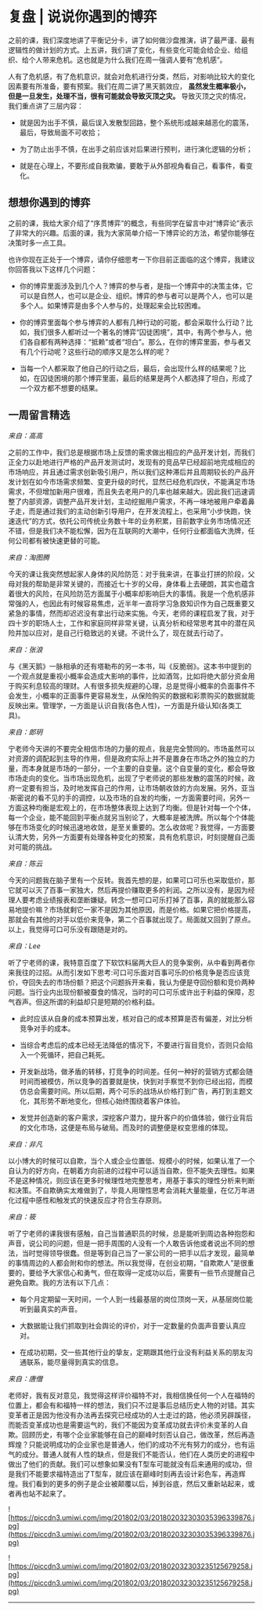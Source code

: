 # 复盘 | 说说你遇到的博弈

之前的课，我们深度地讲了平衡记分卡，讲了如何做沙盘推演，讲了最严谨、最有逻辑性的做计划的方式。上五讲，我们讲了变化，有些变化可能会给企业、给组织、给个人带来危机。这也就是为什么我们在周一强调人要有“危机感”。

人有了危机感，有了危机意识，就会对危机进行分类，然后，对影响比较大的变化因素要有所准备，要有预案。我们在周二讲了黑天鹅效应， **虽然发生概率极小，但是一旦发生，处理不当，很有可能就会导致灭顶之灾。** 导致灭顶之灾的情况，我们重点讲了三层内容：

* 就是因为出手不慎，最后误入发散型回路，整个系统形成越来越恶化的震荡，最后，导致局面不可收拾；

* 为了防止出手不慎，在出手之前应该对后果进行预判，进行演化逻辑的分析；

* 就是在心理上，不要形成自我欺骗，要敢于从外部视角看自己，看事件，看变化。

## 想想你遇到的博弈

之前的课，我给大家介绍了“序贯博弈”的概念，有些同学在留言中对“博弈论”表示了非常大的兴趣。后面的课，我为大家简单介绍一下博弈论的方法，希望你能够在决策时多一点工具。

也许你现在正处于一个博弈，请你仔细思考一下你目前正面临的这个博弈，我建议你回答我以下这样几个问题：

* 你的博弈里面涉及到几个人？博弈的参与者，是指一个博弈中的决策主体，它可以是自然人，也可以是企业、组织。博弈的参与者可以是两个人，也可以是多个人。如果博弈是由多个人参与的，处理起来会比较困难。

* 你的博弈里面每个参与博弈的人都有几种行动的可能，都会采取什么行动？比如，我们很多人都听过一个著名的博弈“囚徒困境”，其中，有两个参与人，他们各自都有两种选择：“抵赖”或者“坦白”。那么，在你的博弈里面，参与者又有几个行动呢？这些行动的顺序又是怎么样的呢？

* 当每一个人都采取了他自己的行动之后，最后，会出现什么样的结果呢？比如，在囚徒困境的那个博弈里面，最后的结果是两个人都选择了坦白，形成了一个双方都不想要的结果。

## 一周留言精选

 *来自：高高*

之前的工作中，我们总是根据市场上反馈的需求做出相应的产品开发计划，而我们正全力以赴地进行严格的产品开发测试时，发现有的竞品早已经超前地完成相应的市场响应，并且通过需求创新吸引用户，所以我们这种滞后并且周期较长的产品开发计划在如今市场需求频繁、变更升级的时代，显然已经危机四伏，不能满足市场需求，不但增加新用户很难，而且失去老用户的几率也越来越大。因此我们迅速调整了内部资源，调整产品开发计划，主动挖掘用户需求，不再一味地被用户牵着鼻子走，而是通过我们的主动创新引导用户，在开发流程上，也采用“小步快跑，快速迭代”的方式，依托公司传统业务数十年的业务积累，目前数字业务市场情况还不错，但是我们决不能松懈，因为在互联网的大潮中，任何行业都面临大洗牌，任何公司都有被快速更替的可能。

 *来自：淘图腾*

今天的课让我突然想起家人身体的风险防范：对于我来讲，在事业打拼的阶段，父母对我的帮助是非常关键的，而接近七十岁的父母，身体看上去硬朗，其实也蕴含着很大的风险，在风险防范方面属于小概率却影响巨大的事情。我是一个危机感非常强的人，也因此有时候容易焦虑，近半年一直将学习急救知识作为自己既重要又紧急的事情，然而却迟迟没有拿出行动来实施。今天，老师的课程启发了我，对于四十岁的职场人士，工作和家庭同样非常关键，认真分析和经常思考其中的潜在风险并加以应对，是自己行稳致远的关键。不说什么了，现在就去行动了。

 *来自：张浪*

与《黑天鹅》一脉相承的还有塔勒布的另一本书，叫《反脆弱》。这本书中提到的一个观点就是重视小概率会造成大影响的事件，比如酒驾，比如将绝大部分资金用于购买利息较高的理财。人有很多损失规避的心理，总是觉得小概率的负面事件不会发生，小概率的正面事件更容易发生，从保险购买的数据和彩票购买的数据就能反映出来。管理学，一方面是认识自我(各色人性)，一方面是升级认知(各类工具)。

 *来自：郎玥*

宁老师今天讲的不要完全相信市场的力量的观点，我是完全赞同的。市场虽然可以对资源的调配起到主导的作用，但是政府实际上并不是置身在市场之外的独立的力量，而本身就是市场的一部分，一个主要的自变量。这个自变量的变化，都会导致市场走向的变化。当市场出现危机，出现了宁老师说的那些发散的震荡的时候，政府一定要有担当，及时地发挥自己的作用，让市场朝收敛的方向发展。另外，亚当·斯密说的看不见的手的调控，以及市场的自发的均衡，一方面需要时间，另外一方面这种均衡是宏观上的，在市场整体表现上达到了均衡。但是针对每一个个体，每一个企业，能不能回到平衡点就另当别论了，大概率是被洗牌。所以每个个体能够在市场变化的时候迅速地收敛，是至关重要的。怎么收敛呢？我觉得，一方面要认清大势，另外一方面要有处理各种变化的预案，具有危机意识，时刻提醒自己面对可能的挑战。

 *来自：陈云*

今天的问题我在脑子里有一个反转。我首先想的是，如果可口可乐也采取低价，那它就可以灭了百事一家独大，然后再提价赚取更多的利润。之所以没有，是因为经理人要考虑业绩报表和垄断嫌疑。转念一想可口可乐打掉了百事，真的就能那么容易地提价嘛？市场就剩它一家不是因为其他原因，而是价格。如果它把价格提高，那就会有其他的对手以低价来竞争，第二个百事就出现了。局面就又回到了原点。以上，我觉得可口可乐没有跟随是对的。

 *来自：Lee*

听了宁老师的课，我特意百度了下软饮料届两大巨人的竞争案例，从中看到两者你来我往的过招。从而引发如下思考:可口可乐面对百事可乐的价格竞争是否应该竞价，夺回失去的市场份额？把这个问题拆开来看，我认为便是夺回份额和竞价两种问题。当行业内出现份额被蚕食的情况，当时的可口可乐或许出于利益的保障，忍气吞声。但这所谓的利益却只是短期的价格利益。

* 此时应该从自身的成本预算出发，核对自己的成本预算是否有偏差，对比分析竞争对手的成本。

* 当综合考虑后的成本已经无法降低的情况下，不要进行盲目竞价，否则只会陷入一个死循环，把自己耗死。

* 开发新战场，做矛盾的转移，打竞争的时间差。任何一种好的营销方式都会随时间而被模仿，所以竞争的首要就是快，快到对手察觉不到你已经出招，而模仿总会需要时间。所以后期，两个可乐的战场从价格打到广告，再打到主题文化，其形势不断地变化，但核心始终围绕着客户体验。

* 发觉并创造新的客户需求，深挖客户潜力，提升客户的价值体验，做行业背后的文化市场，这便是布局与破局。而及时的调整便是权变思维的体现。

 *来自：非凡*

以小博大的时候可以自欺，当个人或企业位置低、规模小的时候，如果认准了一个自认为的好方向，在朝着方向前进的过程中可以适当自欺，但不能失去理性。如果不是这种情况，则应该在更多时候理性地完整思考，用基于事实的理性分析来判断和决策。不自欺确实太难做到了，毕竟人用理性思考会消耗大量能量，在亿万年进化过程中感性和触发式的快速反应才符合生存原则。

 *来自：筱*

听了宁老师的课我很有感触，自己当普通职员的时候，总是能听到周边各种抱怨和声音，说公司的问题，但是一把手周围的人没有一个人敢告诉他或者说出不同的想法，当时觉得领导很蠢。但是等到自己当了一家公司的一把手以后才发现，最简单的事情周边的人都会附和你的想法。所以我觉得，在创业初期，“自欺欺人”是很重要的，要给予大家信心和勇气，但在取得一定成功以后，需要有一些节点提醒自己避免自欺。我的方法有以下几点：

* 每个月定期留一天时间，一个人到一线最基层的岗位顶岗一天，从基层岗位能听到最真实的声音。

* 大数据能让我们抓取到社会舆论的评价，对于一定数量的负面声音要认真应对。

* 在成功初期，交一些其他行业的挚友，定期跟其他行业没有利益关系的朋友沟通联系，能尽量得到真实的信息。

 *来自：唐僧*

老师好，我有反对意见，我觉得这样评价福特不对，我相信换任何一个人在福特的位置上，都会有和福特一样的想法，我们只不过是事后总结历史人物的对错。其实变革者正是因为他没有办法再去探究已经成功的人士走过的路，他必须另辟蹊径，而能否变革成功也是需要运气的，我们不能因为变革成功就去评价未变革的人自欺。回顾历史，有哪个企业家能够在自己的巅峰时刻否认自己，做改革，然后再造辉煌？只能说明成功的企业家也是普通人，他们的成功不光有努力的成分，也有运气的成分。普通人就有人性的缺点，但是我们不能否认，他们在人类历史的进程中做出了他们的贡献。我们可以想象如果没有T型车可能就没有后来通用的成功，但是我们不能要求福特造出了T型车，就应该在巅峰时刻再去设计彩色车，再造辉煌。我们看到的更多的例子是企业被颠覆以后，掉到谷底，然后又重新站起来，或者再也站不起来了。

![https://piccdn3.umiwi.com/img/201802/03/201802032303035396339876.jpg](https://piccdn3.umiwi.com/img/201802/03/201802032303035396339876.jpg)

![https://piccdn3.umiwi.com/img/201802/03/201802032303235125679258.jpg](https://piccdn3.umiwi.com/img/201802/03/201802032303235125679258.jpg)

---
